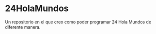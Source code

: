 24HolaMundos
============

Un repositorio en el que creo como poder programar 24 Hola Mundos de diferente manera.
